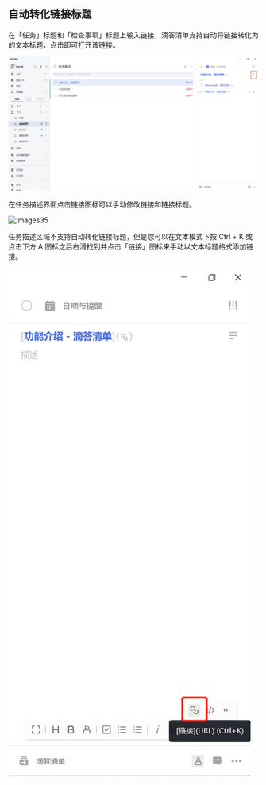 ## 自动转化链接标题



在「任务」标题和「检查事项」标题上输入链接，滴答清单支持自动将链接转化为的文本标题，点击即可打开该链接。

![images35](../../images/pc/88.png)

在任务描述界面点击链接图标可以手动修改链接和链接标题。

![images35](../..images/pc/89.png)

任务描述区域不支持自动转化链接标题，但是您可以在文本模式下按 Ctrl + K 或点击下方 A 图标之后右滑找到并点击「链接」图标来手动以文本标题格式添加链接。

![images35](../../images/pc/90.png)